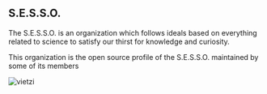 ## S.E.S.S.O.

The S.E.S.S.O. is an organization which follows ideals based on everything related to science to satisfy our thirst for knowledge and curiosity.

This organization is the open source profile of the S.E.S.S.O. maintained by some of its members

![vietzi](https://user-images.githubusercontent.com/68278515/151771919-9f7cc42e-28f5-429d-a325-828e79fb98bb.png)
